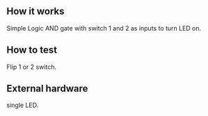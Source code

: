 <!---

This file is used to generate your project datasheet. Please fill in the information below and delete any unused
sections.

You can also include images in this folder and reference them in the markdown. Each image must be less than
512 kb in size, and the combined size of all images must be less than 1 MB.
-->

## How it works

Simple Logic AND gate with switch 1 and 2 as inputs to turn LED on.

## How to test

Flip 1 or 2 switch.

## External hardware

single LED.
